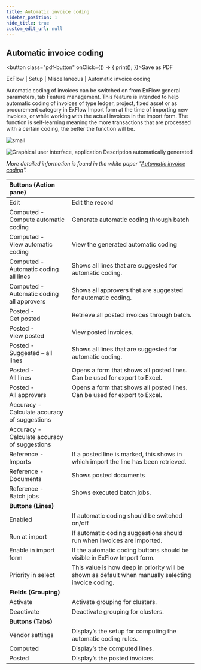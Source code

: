 ```yaml
---
title: Automatic invoice coding
sidebar_position: 1
hide_title: true
custom_edit_url: null
---
```

## Automatic invoice coding 
<button class="pdf-button" onClick={() => { print(); }}>Save as PDF</button>

ExFlow \| Setup \| Miscellaneous \| Automatic invoice coding<br/>

Automatic coding of invoices can be switched on from ExFlow general parameters, tab Feature management. This feature is intended to help automatic coding of invoices of type ledger, project, fixed asset or as procurement category in ExFlow Import form at the time of importing new invoices, or while working with the actual invoices in the import form. The function is self-learning meaning the more transactions that are processed with a certain coding, the better the function will be.<br/>

![small](@site/static/img/media/image608.png)<br/>

![Graphical user interface, application Description automatically generated](@site/static/img/media/image88.png)<br/>

*More detailed information is found in the white paper "[Automatic invoice coding](https://support.signupsoftware.com/knowledgebase/article/KA-01149)".*<br/>


|Buttons (Action pane)| |
|:-|:-|
|Edit|Edit the record|
|Computed -<br/>Compute automatic coding|Generate automatic coding through batch|
|Computed -<br/>View automatic coding|View the generated automatic coding|
|Computed -<br/>Automatic coding all lines|Shows all lines that are suggested for automatic coding.|
|Computed -<br/>Automatic coding all approvers|Shows all approvers that are suggested for automatic coding.|
|Posted -<br/>Get posted|Retrieve all posted invoices through batch.|
|Posted -<br/>View posted|View posted invoices.|
|Posted -<br/>Suggested – all lines|Shows all lines that are suggested for automatic coding.|
|Posted -<br/>All lines|Opens a form that shows all posted lines. Can be used for export to Excel.|
|Posted -<br/>All approvers|Opens a form that shows all posted lines. Can be used for export to Excel.|
|Accuracy -<br/>Calculate accuracy of suggestions|
|Accuracy -<br/>Calculate accuracy of suggestions|
|Reference -<br/>Imports|If a posted line is marked, this shows in which import the line has been retrieved.|
|Reference -<br/>Documents|Shows posted documents|
|Reference -<br/>Batch jobs|Shows executed batch jobs.|
|**Buttons (Lines)**|
|Enabled|If automatic coding should be switched on/off|
|Run at import|If automatic coding suggestions should run when invoices are imported.|
|Enable in import form|If the automatic coding buttons should be visible in ExFlow Import form.|
|Priority in select|This value is how deep in priority will be shown as default when manually selecting invoice coding.|
|**Fields (Grouping)**|
|Activate|Activate grouping for clusters.|
|Deactivate|Deactivate grouping for clusters.|
|**Buttons (Tabs)**|
|Vendor settings|Display’s the setup for computing the automatic coding rules.|
|Computed|Display’s the computed lines.|
|Posted|Display’s the posted invoices.|


